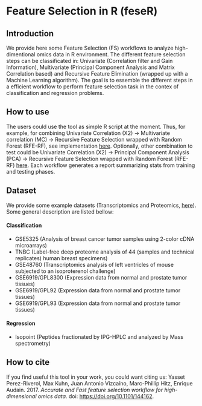 # Feature Selection in R (feseR)

## Introduction

We provide here some Feature Selection (FS) workflows to analyze high-dimentional omics data in R environment. The different feature selection steps can be classificated in: Univariate (Correlation filter and Gain Information), Multivariate (Principal Component Analysis and Matrix Correlation based) and Recursive Feature Elimination (wrapped up with a Machine Learning algorithm). The goal is to essemble the different steps in a efficient workflow to perform feature selection task in the contex of classification and regression problems.

## How to use

The users could use the tool as simple R script at the moment. Thus, for example, for combining Univariate Correlation (X2) -> Multivariate correlation (MC) -> Recursive Feature Selection wrapped with Random Forest (RFE-RF), see implementation [here](https://github.com/enriquea/feseR/blob/master/workflows/X2_CM_RFE_RF.R). Optionally, other combination to test could be Univariate Correlation (X2) -> Principal Component Analysis (PCA) -> Recursive Feature Selection wrapped with Random Forest (RFE-RF) [here](https://github.com/enriquea/feseR/blob/master/workflows/X2_PCA_RFE_RF.R). Each workflow generates a report summarizing stats from training and testing phases.

## Dataset

We provide some example datasets (Transcriptomics and Proteomics, [here](https://github.com/enriquea/feseR/tree/master/data)). Some general description are listed bellow:

#### Classification

- GSE5325 (Analysis of breast cancer tumor samples using 2-color cDNA microarrays)
- TNBC (Label-free deep proteome analysis of 44 (samples and technical replicates) human breast specimens)
- GSE48760 (Transcriptomics analysis of left ventricles of mouse subjected to an isoproterenol challenge)
- GSE6919/GPL8300 (Expression data from normal and prostate tumor tissues)
- GSE6919/GPL92 (Expression data from normal and prostate tumor tissues)
- GSE6919/GPL93 (Expression data from normal and prostate tumor tissues)

#### Regression
- Isopoint (Peptides fractionated by IPG-HPLC and analyzed by Mass spectrometry)

## How to cite
If you find useful this tool in your work, you could want citing us:
Yasset Perez-Riverol, Max Kuhn, Juan Antonio Vizcaíno, Marc-Phillip Hitz, Enrique Audain. 2017. *Accurate and Fast feature selection workflow for high-dimensional omics data*. doi: https://doi.org/10.1101/144162.